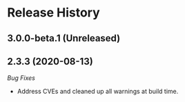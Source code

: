# Release History

## 3.0.0-beta.1 (Unreleased)


## 2.3.3 (2020-08-13)
_Bug Fixes_ 
- Address CVEs and cleaned up all warnings at build time. 
